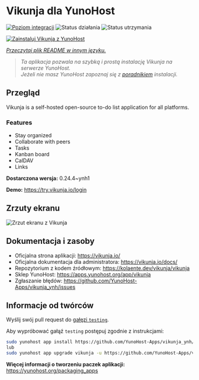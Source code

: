 <!--
To README zostało automatycznie wygenerowane przez <https://github.com/YunoHost/apps/tree/master/tools/readme_generator>
Nie powinno być ono edytowane ręcznie.
-->

# Vikunja dla YunoHost

[![Poziom integracji](https://apps.yunohost.org/badge/integration/vikunja)](https://ci-apps.yunohost.org/ci/apps/vikunja/)
![Status działania](https://apps.yunohost.org/badge/state/vikunja)
![Status utrzymania](https://apps.yunohost.org/badge/maintained/vikunja)

[![Zainstaluj Vikunja z YunoHost](https://install-app.yunohost.org/install-with-yunohost.svg)](https://install-app.yunohost.org/?app=vikunja)

*[Przeczytaj plik README w innym języku.](./ALL_README.md)*

> *Ta aplikacja pozwala na szybką i prostą instalację Vikunja na serwerze YunoHost.*  
> *Jeżeli nie masz YunoHost zapoznaj się z [poradnikiem](https://yunohost.org/install) instalacji.*

## Przegląd

Vikunja is a self-hosted open-source to-do list application for all platforms.

### Features

- Stay organized 
- Collaborate with peers
- Tasks  
- Kanban board
- CalDAV
- Links  

**Dostarczona wersja:** 0.24.4~ynh1

**Demo:** <https://try.vikunja.io/login>

## Zrzuty ekranu

![Zrzut ekranu z Vikunja](./doc/screenshots/kanban.png)

## Dokumentacja i zasoby

- Oficjalna strona aplikacji: <https://vikunja.io/>
- Oficjalna dokumentacja dla administratora: <https://vikunja.io/docs/>
- Repozytorium z kodem źródłowym: <https://kolaente.dev/vikunja/vikunja>
- Sklep YunoHost: <https://apps.yunohost.org/app/vikunja>
- Zgłaszanie błędów: <https://github.com/YunoHost-Apps/vikunja_ynh/issues>

## Informacje od twórców

Wyślij swój pull request do [gałęzi `testing`](https://github.com/YunoHost-Apps/vikunja_ynh/tree/testing).

Aby wypróbować gałąź `testing` postępuj zgodnie z instrukcjami:

```bash
sudo yunohost app install https://github.com/YunoHost-Apps/vikunja_ynh/tree/testing --debug
lub
sudo yunohost app upgrade vikunja -u https://github.com/YunoHost-Apps/vikunja_ynh/tree/testing --debug
```

**Więcej informacji o tworzeniu paczek aplikacji:** <https://yunohost.org/packaging_apps>

